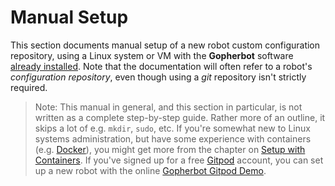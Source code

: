 # Manual Setup
This section documents manual setup of a new robot custom configuration repository, using a Linux system or VM with the **Gopherbot** software [already installed](../install/ManualInstall.md). Note that the documentation will often refer to a robot's *configuration repository*, even though using a *git* repository isn't strictly required.

> Note: This manual in general, and this section in particular, is not written as a complete step-by-step guide. Rather more of an outline, it skips a lot of e.g. `mkdir`, `sudo`, etc. If you're somewhat new to Linux systems administration, but have some experience with containers (e.g. [Docker](https://www.docker.com/)), you might get more from the chapter on [Setup with Containers](ContainerSetup.md). If you've signed up for a free [Gitpod](https://gitpod.io) account, you can set up a new robot with the online [Gopherbot Gitpod Demo](https://gitpod.io/#https://github.com/lnxjedi/gopherbot).
